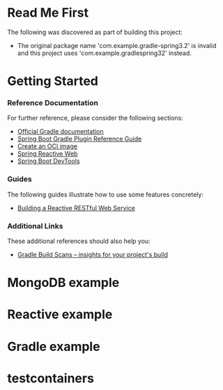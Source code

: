 # Read Me First
The following was discovered as part of building this project:

* The original package name 'com.example.gradle-spring3.2' is invalid and this project uses 'com.example.gradlespring32' instead.

# Getting Started

### Reference Documentation
For further reference, please consider the following sections:

* [Official Gradle documentation](https://docs.gradle.org)
* [Spring Boot Gradle Plugin Reference Guide](https://docs.spring.io/spring-boot/docs/3.2.0-RC2/gradle-plugin/reference/html/)
* [Create an OCI image](https://docs.spring.io/spring-boot/docs/3.2.0-RC2/gradle-plugin/reference/html/#build-image)
* [Spring Reactive Web](https://docs.spring.io/spring-boot/docs/3.2.0-RC2/reference/htmlsingle/index.html#web.reactive)
* [Spring Boot DevTools](https://docs.spring.io/spring-boot/docs/3.2.0-RC2/reference/htmlsingle/index.html#using.devtools)

### Guides
The following guides illustrate how to use some features concretely:

* [Building a Reactive RESTful Web Service](https://spring.io/guides/gs/reactive-rest-service/)

### Additional Links
These additional references should also help you:

* [Gradle Build Scans – insights for your project's build](https://scans.gradle.com#gradle)


# MongoDB example

# Reactive example

# Gradle example

# testcontainers